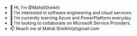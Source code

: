 - 👋 Hi, I’m @MahdiSheikhi
- 👀 I’m interested in software engineering and cloud services.
- 🌱 I’m currently learning Azure and PowerPlatform everyday.
- 💞️ I’m looking to collaborate on Microsoft Service Providers.
- 📫 Reach me at  Mahdi.Sheikhi(at)gmail.com

<!---
MahdiSheikhi/MahdiSheikhi is a ✨ special ✨ repository because its `README.md` (this file) appears on your GitHub profile.
You can click the Preview link to take a look at your changes.
--->
